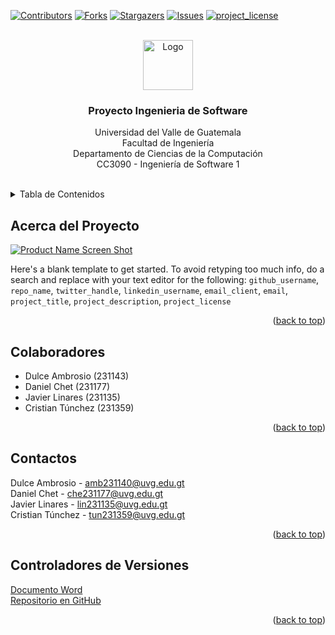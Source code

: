<!-- Improved compatibility of back to top link: See: https://github.com/othneildrew/Best-README-Template/pull/73 -->
<a id="readme-top"></a>
<!--
*** Thanks for checking out the Best-README-Template. If you have a suggestion
*** that would make this better, please fork the repo and create a pull request
*** or simply open an issue with the tag "enhancement".
*** Don't forget to give the project a star!
*** Thanks again! Now go create something AMAZING! :D
-->



<!-- PROJECT SHIELDS -->
<!--
*** I'm using markdown "reference style" links for readability.
*** Reference links are enclosed in brackets [ ] instead of parentheses ( ).
*** See the bottom of this document for the declaration of the reference variables
*** for contributors-url, forks-url, etc. This is an optional, concise syntax you may use.
*** https://www.markdownguide.org/basic-syntax/#reference-style-links
-->
[![Contributors][contributors-shield]][contributors-url]
[![Forks][forks-shield]][forks-url]
[![Stargazers][stars-shield]][stars-url]
[![Issues][issues-shield]][issues-url]
[![project_license][license-shield]][license-url]
<!-- [![LinkedIn][linkedin-shield]][linkedin-url] -->



<!-- PROJECT LOGO -->
<br />
<div align="center">
  <a href="https://github.com/Tunchxz/Proyecto-Ingenieria-de-Software">
    <img src="images/logo.png" alt="Logo" width="80" height="80">
  </a>

<h3 align="center">Proyecto Ingenieria de Software</h3>

  <p align="center">
    Universidad del Valle de Guatemala  <br />
    Facultad de Ingeniería  <br />
    Departamento de Ciencias de la Computación  <br />
    CC3090 - Ingeniería de Software 1 <br />
    <br />
  </p>
</div>



<!-- TABLE OF CONTENTS -->
<details>
  <summary>Tabla de Contenidos</summary>
  <ol>
    <li>
      <a href="#Acerca-del-Proyecto">Acerca del Proyecto</a>
    </li>
    <li><a href="#Colaboradores">Colaboradores</a></li>
    <li><a href="#contactos">Contactos</a></li>
    <li><a href="#Controladores-de-Versiones">Controladores de Versiones</a></li>
  </ol>
</details>



<!-- Acerca del Proyecto -->
## Acerca del Proyecto

[![Product Name Screen Shot][product-screenshot]](https://example.com)

Here's a blank template to get started. To avoid retyping too much info, do a search and replace with your text editor for the following: `github_username`, `repo_name`, `twitter_handle`, `linkedin_username`, `email_client`, `email`, `project_title`, `project_description`, `project_license`

<p align="right">(<a href="#readme-top">back to top</a>)</p>



<!-- Colaboradores -->
## Colaboradores
<ul>
  <li>Dulce Ambrosio (231143)</li>
  <li>Daniel Chet (231177)</li>
  <li>Javier Linares (231135)</li>
  <li>Cristian Túnchez (231359)</li>
</ul>

<p align="right">(<a href="#readme-top">back to top</a>)</p>

<!-- CONTACTOS -->
## Contactos

Dulce Ambrosio - amb231140@uvg.edu.gt<br />
Daniel Chet - che231177@uvg.edu.gt <br />
Javier Linares - lin231135@uvg.edu.gt <br />
Cristian Túnchez - tun231359@uvg.edu.gt



<p align="right">(<a href="#readme-top">back to top</a>)</p>

<!-- Controladores de Versiones -->
## Controladores de Versiones

[Documento Word](https://uvggt-my.sharepoint.com/:w:/g/personal/tun231359_uvg_edu_gt/EbokD_-FU_tPoVcGdR8vmdUBwf_j366Uue_zd51q1rkJRw?e=ECLRwl "Enlace a Office365")   
[Repositorio en GitHub](https://github.com/Tunchxz/Proyecto-Ingenieria-de-Software.git "Enlace a GitHub")

<p align="right">(<a href="#readme-top">back to top</a>)</p>

<!-- MARKDOWN LINKS & IMAGES -->
<!-- https://www.markdownguide.org/basic-syntax/#reference-style-links -->
[contributors-shield]: https://img.shields.io/github/contributors/Tunchxz/Proyecto-Ingenieria-de-Software.svg?style=for-the-badge
[contributors-url]: https://github.com/Tunchxz/Proyecto-Ingenieria-de-Software/graphs/contributors
[forks-shield]: https://img.shields.io/github/forks/Tunchxz/Proyecto-Ingenieria-de-Software.svg?style=for-the-badge
[forks-url]: https://github.com/Tunchxz/Proyecto-Ingenieria-de-Software/network/members
[stars-shield]: https://img.shields.io/github/stars/Tunchxz/Proyecto-Ingenieria-de-Software.svg?style=for-the-badge
[stars-url]: https://github.com/Tunchxz/Proyecto-Ingenieria-de-Software/stargazers
[issues-shield]: https://img.shields.io/github/issues/Tunchxz/Proyecto-Ingenieria-de-Software.svg?style=for-the-badge
[issues-url]: https://github.com/Tunchxz/Proyecto-Ingenieria-de-Software/issues
[license-shield]: https://img.shields.io/github/license/Tunchxz/Proyecto-Ingenieria-de-Software.svg?style=for-the-badge
[license-url]: https://github.com/Tunchxz/Proyecto-Ingenieria-de-Software/blob/master/LICENSE.txt
[linkedin-shield]: https://img.shields.io/badge/-LinkedIn-black.svg?style=for-the-badge&logo=linkedin&colorB=555
[linkedin-url]: https://linkedin.com/in/linkedin_username
[product-screenshot]: images/screenshot.png
[Next.js]: https://img.shields.io/badge/next.js-000000?style=for-the-badge&logo=nextdotjs&logoColor=white
[Next-url]: https://nextjs.org/
[React.js]: https://img.shields.io/badge/React-20232A?style=for-the-badge&logo=react&logoColor=61DAFB
[React-url]: https://reactjs.org/
[Vue.js]: https://img.shields.io/badge/Vue.js-35495E?style=for-the-badge&logo=vuedotjs&logoColor=4FC08D
[Vue-url]: https://vuejs.org/
[Angular.io]: https://img.shields.io/badge/Angular-DD0031?style=for-the-badge&logo=angular&logoColor=white
[Angular-url]: https://angular.io/
[Svelte.dev]: https://img.shields.io/badge/Svelte-4A4A55?style=for-the-badge&logo=svelte&logoColor=FF3E00
[Svelte-url]: https://svelte.dev/
[Laravel.com]: https://img.shields.io/badge/Laravel-FF2D20?style=for-the-badge&logo=laravel&logoColor=white
[Laravel-url]: https://laravel.com
[Bootstrap.com]: https://img.shields.io/badge/Bootstrap-563D7C?style=for-the-badge&logo=bootstrap&logoColor=white
[Bootstrap-url]: https://getbootstrap.com
[JQuery.com]: https://img.shields.io/badge/jQuery-0769AD?style=for-the-badge&logo=jquery&logoColor=white
[JQuery-url]: https://jquery.com 
